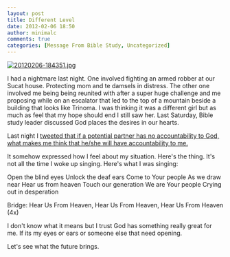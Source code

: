 ```yaml
---
layout: post
title: Different Level
date: 2012-02-06 18:50
author: minimalc
comments: true
categories: [Message From Bible Study, Uncategorized]
---
```

<a href="http://minimalchanges.com/blog/wp-content/uploads/2012/02/20120206-184351.jpg"><img src="http://minimalchanges.com/blog/wp-content/uploads/2012/02/20120206-184351.jpg" alt="20120206-184351.jpg" class="alignnone size-full" /></a>

I had a nightmare last night. One involved fighting an armed robber at our Sucat house. Protecting mom and te damsels in distress. The other one involved me being being reunited with after a super huge challenge and me proposing while on an escalator that led to the top of a mountain beside a building that looks like Trinoma. I was thinking it was a different girl but as much as feel that my hope should end I still saw her. Last Saturday, Bible study leader discussed God places the desires in our hearts. 

Last night I <a href="https://twitter.com/kevinolega/status/166184209273200642">tweeted that if a potential partner has no accountability to God, what makes me think that he/she will have accountability to me. </a>

It somehow expressed how I feel about my situation. Here's the thing. It's not all the time I woke up singing. Here's what I was singing:

Open the blind eyes 
Unlock the deaf ears 
Come to Your people 
As we draw near 
Hear us from heaven 
Touch our generation 
We are Your people 
Crying out in desperation 

Bridge: 
Hear Us From Heaven, 
Hear Us From Heaven, 
Hear Us From Heaven (4x)

I don't know what it means but I trust God has something really great for me. If its my eyes or ears or someone else that need opening. 

Let's see what the future brings.
